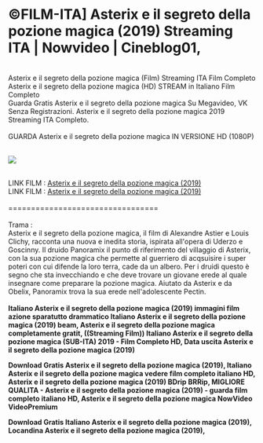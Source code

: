<h1>©FILM-ITA] Asterix e il segreto della pozione magica (2019) Streaming ITA | Nowvideo | Cineblog01, </h1>
<br>
Asterix e il segreto della pozione magica (Film) Streaming ITA Film Completo<br>
Asterix e il segreto della pozione magica (HD) STREAM in Italiano Film Completo <br>
Guarda Gratis Asterix e il segreto della pozione magica Su Megavideo, VK Senza Registrazioni. Asterix e il segreto della pozione magica 2019 Streaming ITA Completo.<br> 
<br>
GUARDA Asterix e il segreto della pozione magica IN VERSIONE HD (1080P) 
<br>
<br>
<p><img src="https://mr.comingsoon.it/imgdb/locandine/235x336/54925.jpg" /></p>
<br>
LINK FILM : <a href="https://bit.ly/2X88lEF">Asterix e il segreto della pozione magica (2019)</a>
<br>
LINK FILM : <a href="https://bit.ly/2X88lEF">Asterix e il segreto della pozione magica (2019)</a>
<br>
<br>
=================================
<br>
<br>
Trama :<br>
Asterix e il segreto della pozione magica, il film di Alexandre Astier e Louis Clichy, racconta una nuova e inedita storia, ispirata all'opera di Uderzo e Goscinny.
Il druido Panoramix il punto di riferimento del villaggio di Asterix, con la sua pozione magica che permette al guerriero di acqsuisire i super poteri con cui difende la loro terra, cade da un albero. Per i druidi questo è segno che sta invecchiando e che deve trovare un giovane erede al quale insegnare come preparare la pozione magica. Aiutato da Asterix e da Obelix, Panoramix trova la sua erede nell'adolescente Pectin.
<br>
<br>
<strong>Italiano Asterix e il segreto della pozione magica (2019) immagini film azione sparatutto drammatico Italiano Asterix e il segreto della pozione magica (2019) beam, Asterix e il segreto della pozione magica completamente gratit, ((Streaming Film)) Italiano Asterix e il segreto della pozione magica (SUB-ITA) 2019 - Film Completo HD, Data uscita Asterix e il segreto della pozione magica (2019) 

Download Gratis Asterix e il segreto della pozione magica (2019), Italiano Asterix e il segreto della pozione magica vedere film completo italiano HD, Asterix e il segreto della pozione magica (2019) BDrip BRRip, MIGLIORE QUALITA - Asterix e il segreto della pozione magica (2019) - guarda film completo italiano HD, Asterix e il segreto della pozione magica NowVideo VideoPremium 

Download Gratis Italiano Asterix e il segreto della pozione magica (2019), Locandina Asterix e il segreto della pozione magica (2019),</strong>

